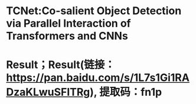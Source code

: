 # TCNet:Co-salient Object Detection via Parallel Interaction of Transformers and CNNs
# Result；Result(链接：https://pan.baidu.com/s/1L7s1Gi1RADzaKLwuSFITRg), 提取码：fn1p 
